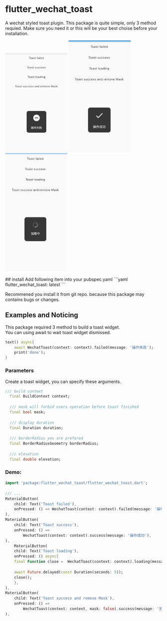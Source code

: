 # flutter_wechat_toast

A wechat styled toast plugin. This package is quite simple, only 3 method requied. Make sure you need it or this will be your best choise before your installation.


<p>
<img width="200" src="https://github.com/virskor/flutterWechatToast/raw/master/QQ20200318-153813@2x.png"/>
<img width="200" src="https://github.com/virskor/flutterWechatToast/raw/master/QQ20200318-153829@2x.png"/>
<img width="200" src="https://github.com/virskor/flutterWechatToast/raw/master/QQ20200318-153837@2x.png"/>
</p>
## install
Add following item into your pubspec.yaml
```yaml
flutter_wechat_toast: latest
```

Recommened you install it from git repo. because this package may contains bugs or changes.

## Examples and Noticing
This package required 3 method to build a toast widget.  
You can using await to wait toast widget dismissed.

```dart
text() async{
    await WechatToast(context: context).failed(message: '操作失败');
    print('done');
}
```

### Parameters
Create a toast widget, you can specify these arguments.

```dart
/// build context
  final BuildContext context;

  /// mask will forbid users operation before toast finished
  final bool mask;

  /// display duration
  final Duration duration;

  /// borderRadius you are prefered
  final BorderRadiusGeometry borderRadius;

  /// elevation
  final double elevation;
```

### Demo:

```dart
import 'package:flutter_wechat_toast/flutter_wechat_toast.dart';

/// ...
MaterialButton(
    child: Text('Toast failed'),
    onPressed: () => WechatToast(context: context).failed(message: '操作失败'),
),
MaterialButton(
    child: Text('Toast success'),
    onPressed: () =>
        WechatToast(context: context).success(message: '操作成功'),
),
    MaterialButton(
    child: Text('Toast loading'),
    onPressed: () async{
    final Function close =  WechatToast(context: context).loading(message: '加载中');

    await Future.delayed(const Duration(seconds: 5));
    close();
    },
),
MaterialButton(
    child: Text('Toast success and remove Mask'),
    onPressed: () =>
        WechatToast(context: context, mask: false).success(message: '无遮罩'),
),
```